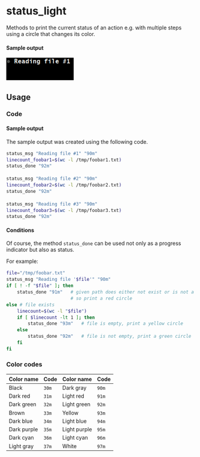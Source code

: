 # status_light

Methods to print the current status of an action e.g. with multiple steps using a circle that changes its color.

#### Sample output

<img src="https://raw.githubusercontent.com/urbanware-org/snippets/master/bash/status_light/status_light.gif" alt="Busy char sample output">

## Usage

### Code

#### Sample output

The sample output was created using the following code.

```bash
status_msg "Reading file #1" "90m"
linecount_foobar1=$(wc -l /tmp/foobar1.txt)
status_done "92m"

status_msg "Reading file #2" "90m"
linecount_foobar2=$(wc -l /tmp/foobar2.txt)
status_done "92m"

status_msg "Reading file #3" "90m"
linecount_foobar3=$(wc -l /tmp/foobar3.txt)
status_done "92m"
```

#### Conditions

Of course, the method `status_done` can be used not only as a progress indicator but also as status.

For example:

```bash
file="/tmp/foobar.txt"
status_msg "Reading file '$file'" "90m"
if [ ! -f "$file" ]; then
    status_done "91m"   # given path does either not exist or is not a file,
                        # so print a red circle
else # file exists
    linecount=$(wc -l "$file")
    if [ $linecount -lt 1 ]; then
        status_done "93m"   # file is empty, print a yellow circle
    else
        status_done "92m"   # file is not empty, print a green circle
    fi
fi
```

### Color codes

| Color name    | Code          | Color name    | Code          |
| ------------- | ------------- | ------------- | ------------- |
| Black         | `30m`         | Dark gray     | `90m`         |
| Dark red      | `31m`         | Light red     | `91m`         |
| Dark green    | `32m`         | Light green   | `92m`         |
| Brown         | `33m`         | Yellow        | `93m`         |
| Dark blue     | `34m`         | Light blue    | `94m`         |
| Dark purple   | `35m`         | Light purple  | `95m`         |
| Dark cyan     | `36m`         | Light cyan    | `96m`         |
| Light gray    | `37m`         | White         | `97m`         |
